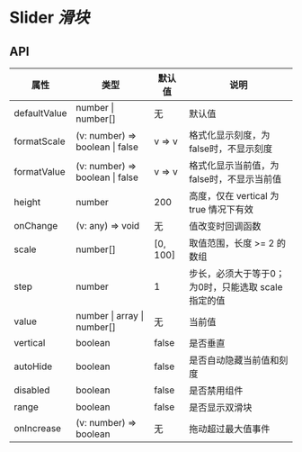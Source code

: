 # Slider *滑块*

<example />

## API

| 属性 | 类型 | 默认值 | 说明 |
| --- | --- | --- | --- |
| defaultValue | number \| number[] | 无 | 默认值 |
| formatScale | (v: number) => boolean \| false | v => v | 格式化显示刻度，为false时，不显示刻度 |
| formatValue | (v: number) => boolean \| false | v => v | 格式化显示当前值，为false时，不显示当前值 |
| height | number | 200 | 高度，仅在 vertical 为 true 情况下有效 |
| onChange | (v: any) => void | 无 | 值改变时回调函数 |
| scale | number[] | \[0, 100] | 取值范围，长度 >= 2 的数组 |
| step | number | 1 | 步长，必须大于等于0；为0时，只能选取 scale 指定的值 |
| value | number \| array \| number[] | 无 | 当前值 |
| vertical | boolean | false | 是否垂直 |
| autoHide | boolean | false | 是否自动隐藏当前值和刻度 |
| disabled | boolean | false | 是否禁用组件 |
| range | boolean | false | 是否显示双滑块 |
| onIncrease | (v: number) => boolean | 无 | 拖动超过最大值事件 |
